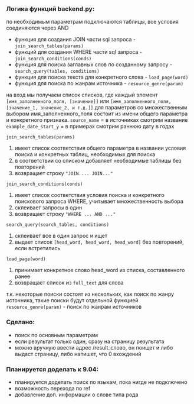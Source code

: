 ### Логика функций backend.py:

по необходимым параметрам подключаются таблицы, все условия соединяются через AND
* функция для создания JOIN части sql запроса - `join_search_tables(params)`
* функций для создания WHERE части sql запроса - `join_search_conditions(conds)`
* функция для поиска заглавных слов по созданному запросу - `search_query(tables, conditions)`
* функция для поиска текста для конкретного слова - `load_page(word)`
* функция для поиска по жанрам источника - `resource_genre(param)` 

на вход мы получаем список списков, где каждый элемент `[имя_заполненного_поля, [значение]]` или `[имя_заполненного_поля, [значение_1, значение_2, и т.д.]]` для параметров со множественным выбором
имя_заполненного_поля состоит из имени общего параметра и конкретного признака.
`source_name` = в источниках смотрим название
`example_date_start_y` = в примерах смотрим раннюю дату в годах

`join_search_tables(params)`
1. имеет список соответствия общего параметра в названии условия поиска и конкретных таблиц, необходимых для поиска
2. в соответствии со списком добавляет необходимые таблицы без повторений
3. возвращает строку `"JOIN.... JOIN..."`

`join_search_conditions(conds)`
1. имеет список соответствия условия поиска и конкретного поискового запроса WHERE, учитывает множественность выбора
2. склеивает запросы в один
3. возвращает строку `"WHERE ... AND ..."`

`search_query(search_tables, conditions)`
1. склеивает все в один запрос и ищет
2. выдает список `[head_word, head_word, head_word]` без повторений, если встретились

`load_page(word)`
1. принимает конкретное слово head_word из списка, составленного ранее
2. возвращает список из `full_text` для слова

т.к. некоторые поиски состоят из нескольких, как поиск по жанру источника, такие поиски будут отдельной функцией
`resource_genre(param)` - поиск по жанрам источников

### Сделано:
* поиск по основным параметрам
* если результат только один, сразу на страницу результата
* можно вручную ввести адрес /result_слово, он поищет и либо выдаст страницу, либо напишет, что 0 вхождений

### Планируется доделать к 9.04:
* планируется доделать поиск по языкам, пока нигде не подключено
* возможность перехода по ref
* добавление доп. информации о слове типа рода
